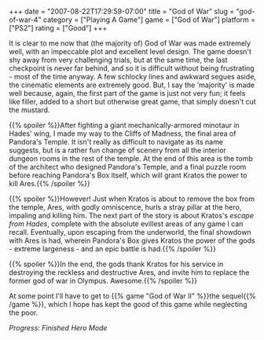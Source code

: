 +++
date = "2007-08-22T17:29:59-07:00"
title = "God of War"
slug = "god-of-war-4"
category = ["Playing A Game"]
game = ["God of War"]
platform = ["PS2"]
rating = ["Good"]
+++

It is clear to me now that (the majority of) God of War was made extremely well, with an impeccable plot and excellent level design.  The game doesn't shy away from very challenging trials, but at the same time, the last checkpoint is never far behind, and so it is difficult without being frustrating - most of the time anyway.  A few schlocky lines and awkward segues aside, the cinematic elements are extremely good.  But, I say the 'majority' is made well because, again, the first part of the game is just not very fun; it feels like filler, added to a short but otherwise great game, that simply doesn't cut the mustard.

{{% spoiler %}}After fighting a giant mechanically-armored minotaur in Hades' wing, I made my way to the Cliffs of Madness, the final area of Pandora's Temple.  It isn't really as difficult to navigate as its name suggests, but is a rather fun change of scenery from all the interior dungeon rooms in the rest of the temple.  At the end of this area is the tomb of the architect who designed Pandora's Temple, and a final puzzle room before reaching Pandora's Box itself, which will grant Kratos the power to kill Ares.{{% /spoiler %}}

{{% spoiler %}}However!  Just when Kratos is about to remove the box from the temple, Ares, with godly omniscence, hurls a stray pillar at the hero, impaling and killing him.  The next part of the story is about Kratos's <i>escape from Hades</i>, complete with the absolute evillest areas of any game I can recall.  Eventually, upon escaping from the underworld, the final showdown with Ares is had, wherein Pandora's Box gives Kratos the power of the gods - extreme largeness - and an epic battle is had.{{% /spoiler %}}

{{% spoiler %}}In the end, the gods thank Kratos for his service in destroying the reckless and destructive Ares, and invite him to replace the former god of war in Olympus.  Awesome.{{% /spoiler %}}

At some point I'll have to get to {{% game "God of War II" %}}the sequel{{% /game %}}, which I hope has kept the good of this game while neglecting the poor.

<i>Progress: Finished Hero Mode</i>